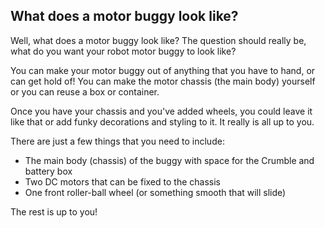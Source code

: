 ## What does a motor buggy look like?

Well, what does a motor buggy look like? The question should really be, what do you want your robot motor buggy to look like?

You can make your motor buggy out of anything that you have to hand, or can get hold of! You can make the motor chassis (the main body) yourself or you can reuse a box or container. 

Once you have your chassis and you've added wheels, you could leave it like that or add funky decorations and styling to it. It really is all up to you.

There are just a few things that you need to include:

+ The main body (chassis) of the buggy with space for the Crumble and battery box
+ Two DC motors that can be fixed to the chassis
+ One front roller-ball wheel (or something smooth that will slide)

The rest is up to you!
